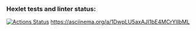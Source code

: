 ### Hexlet tests and linter status:
[![Actions Status](https://github.com/Kapustudy/java-project-lvl1/workflows/hexlet-check/badge.svg)](https://github.com/Kapustudy/java-project-lvl1/actions)
https://asciinema.org/a/1DwpLU5axAJI1bE4MCrYIIbML